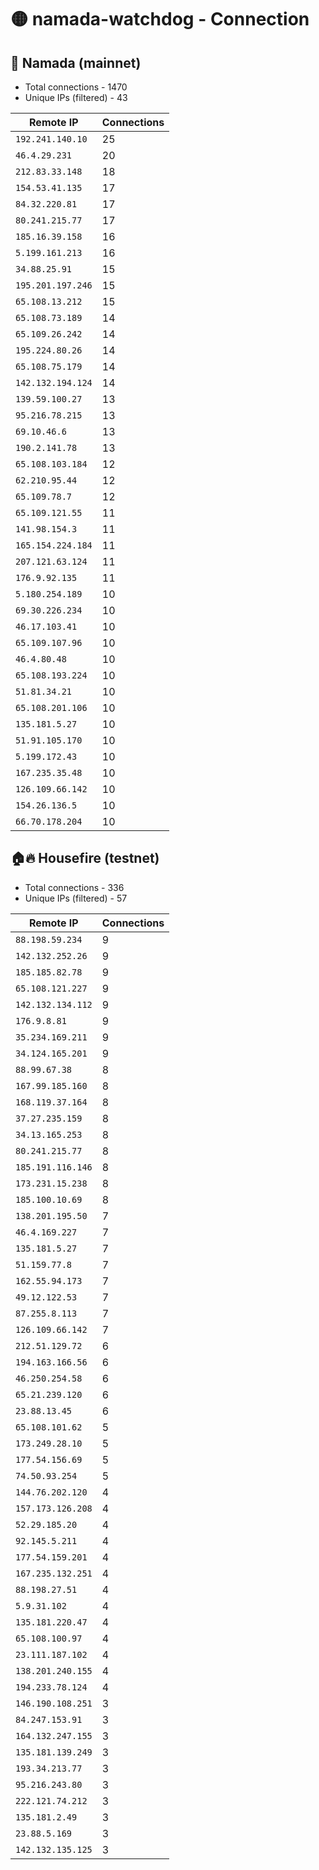 # 🟡 namada-watchdog - Connection

## 🚀 Namada (mainnet)
- Total connections - 1470
- Unique IPs (filtered) - 43

| Remote IP | Connections |
|-----------|-------------|
| `192.241.140.10` | 25 |
| `46.4.29.231` | 20 |
| `212.83.33.148` | 18 |
| `154.53.41.135` | 17 |
| `84.32.220.81` | 17 |
| `80.241.215.77` | 17 |
| `185.16.39.158` | 16 |
| `5.199.161.213` | 16 |
| `34.88.25.91` | 15 |
| `195.201.197.246` | 15 |
| `65.108.13.212` | 15 |
| `65.108.73.189` | 14 |
| `65.109.26.242` | 14 |
| `195.224.80.26` | 14 |
| `65.108.75.179` | 14 |
| `142.132.194.124` | 14 |
| `139.59.100.27` | 13 |
| `95.216.78.215` | 13 |
| `69.10.46.6` | 13 |
| `190.2.141.78` | 13 |
| `65.108.103.184` | 12 |
| `62.210.95.44` | 12 |
| `65.109.78.7` | 12 |
| `65.109.121.55` | 11 |
| `141.98.154.3` | 11 |
| `165.154.224.184` | 11 |
| `207.121.63.124` | 11 |
| `176.9.92.135` | 11 |
| `5.180.254.189` | 10 |
| `69.30.226.234` | 10 |
| `46.17.103.41` | 10 |
| `65.109.107.96` | 10 |
| `46.4.80.48` | 10 |
| `65.108.193.224` | 10 |
| `51.81.34.21` | 10 |
| `65.108.201.106` | 10 |
| `135.181.5.27` | 10 |
| `51.91.105.170` | 10 |
| `5.199.172.43` | 10 |
| `167.235.35.48` | 10 |
| `126.109.66.142` | 10 |
| `154.26.136.5` | 10 |
| `66.70.178.204` | 10 |

## 🏠🔥 Housefire (testnet)

- Total connections - 336
- Unique IPs (filtered) - 57

| Remote IP | Connections |
|-----------|-------------|
| `88.198.59.234` | 9 |
| `142.132.252.26` | 9 |
| `185.185.82.78` | 9 |
| `65.108.121.227` | 9 |
| `142.132.134.112` | 9 |
| `176.9.8.81` | 9 |
| `35.234.169.211` | 9 |
| `34.124.165.201` | 9 |
| `88.99.67.38` | 8 |
| `167.99.185.160` | 8 |
| `168.119.37.164` | 8 |
| `37.27.235.159` | 8 |
| `34.13.165.253` | 8 |
| `80.241.215.77` | 8 |
| `185.191.116.146` | 8 |
| `173.231.15.238` | 8 |
| `185.100.10.69` | 8 |
| `138.201.195.50` | 7 |
| `46.4.169.227` | 7 |
| `135.181.5.27` | 7 |
| `51.159.77.8` | 7 |
| `162.55.94.173` | 7 |
| `49.12.122.53` | 7 |
| `87.255.8.113` | 7 |
| `126.109.66.142` | 7 |
| `212.51.129.72` | 6 |
| `194.163.166.56` | 6 |
| `46.250.254.58` | 6 |
| `65.21.239.120` | 6 |
| `23.88.13.45` | 6 |
| `65.108.101.62` | 5 |
| `173.249.28.10` | 5 |
| `177.54.156.69` | 5 |
| `74.50.93.254` | 5 |
| `144.76.202.120` | 4 |
| `157.173.126.208` | 4 |
| `52.29.185.20` | 4 |
| `92.145.5.211` | 4 |
| `177.54.159.201` | 4 |
| `167.235.132.251` | 4 |
| `88.198.27.51` | 4 |
| `5.9.31.102` | 4 |
| `135.181.220.47` | 4 |
| `65.108.100.97` | 4 |
| `23.111.187.102` | 4 |
| `138.201.240.155` | 4 |
| `194.233.78.124` | 4 |
| `146.190.108.251` | 3 |
| `84.247.153.91` | 3 |
| `164.132.247.155` | 3 |
| `135.181.139.249` | 3 |
| `193.34.213.77` | 3 |
| `95.216.243.80` | 3 |
| `222.121.74.212` | 3 |
| `135.181.2.49` | 3 |
| `23.88.5.169` | 3 |
| `142.132.135.125` | 3 |

